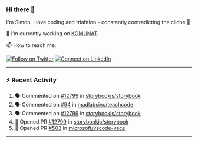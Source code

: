 ### Hi there 👋

I'm Simon. I love coding and triahtlon - constantly contradicting the cliche :raised_hands: 

🔭 I’m currently working on [KOMUNAT](https://github.com/komunat)

📫 How to reach me:

[![Follow on Twitter](https://img.shields.io/badge/--twitter?label=Twitter&logo=Twitter&style=social)](https://twitter.com/appwiese) [![Connect on LinkedIn](https://img.shields.io/badge/--linkedin?label=LinkedIn&logo=LinkedIn&style=social)](https://www.linkedin.com/in/simon-strobel-26b43b107/)

---

### :zap: Recent Activity

<!--START_SECTION:activity-->
1. 🗣 Commented on [#12799](https://github.com/storybookjs/storybook/issues/12799) in [storybookjs/storybook](https://github.com/storybookjs/storybook)
2. 🗣 Commented on [#94](https://github.com/madlabsinc/teachcode/issues/94) in [madlabsinc/teachcode](https://github.com/madlabsinc/teachcode)
3. 🗣 Commented on [#12799](https://github.com/storybookjs/storybook/issues/12799) in [storybookjs/storybook](https://github.com/storybookjs/storybook)
4. 💪 Opened PR [#12799](https://github.com/storybookjs/storybook/pull/12799) in [storybookjs/storybook](https://github.com/storybookjs/storybook)
5. 💪 Opened PR [#503](https://github.com/microsoft/vscode-vsce/pull/503) in [microsoft/vscode-vsce](https://github.com/microsoft/vscode-vsce)
<!--END_SECTION:activity-->

---

<!--
**strobsi/strobsi** is a ✨ _special_ ✨ repository because its `README.md` (this file) appears on your GitHub profile.

Here are some ideas to get you started:

- 🌱 I’m currently learning ...
- 👯 I’m looking to collaborate on ...
- 🤔 I’m looking for help with ...
- 💬 Ask me about ...
- 😄 Pronouns: ...
- ⚡ Fun fact: ...
-->
